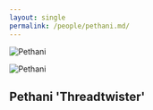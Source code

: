 ```yaml
---
layout: single
permalink: /people/pethani.md/
---
```


![Pethani](https://sinalewis.github.io/DnD_session/assests/images/pethani.png)

![Pethani](https://sinalewis.github.io/DnD_session/assests/images/pethani_forge.png)

## Pethani 'Threadtwister'
